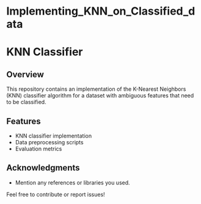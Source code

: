 # Implementing_KNN_on_Classified_data

# KNN Classifier

## Overview
This repository contains an implementation of the K-Nearest Neighbors (KNN) classifier algorithm for a dataset with ambiguous features that need to be classified.

## Features
- KNN classifier implementation
- Data preprocessing scripts
- Evaluation metrics

## Acknowledgments
- Mention any references or libraries you used.

Feel free to contribute or report issues!

